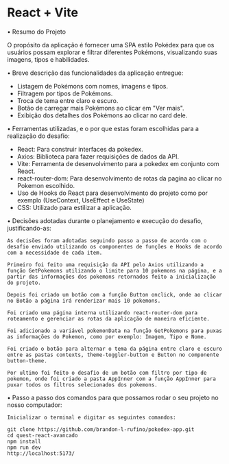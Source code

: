 # React + Vite

• Resumo do Projeto

O propósito da aplicação é fornecer uma SPA estilo Pokédex para que os usuários possam explorar e filtrar diferentes Pokémons, visualizando suas imagens, tipos e habilidades.

• Breve descrição das funcionalidades da aplicação entregue:

-   Listagem de Pokémons com nomes, imagens e tipos.
-   Filtragem por tipos de Pokémons.
-   Troca de tema entre claro e escuro.
-   Botão de carregar mais Pokémons ao clicar em "Ver mais".
-   Exibição dos detalhes dos Pokémons ao clicar no card dele.

• Ferramentas utilizadas, e o por que estas foram escolhidas para a realização do desafio:

-   React: Para construir interfaces da pokedex.
-   Axios: Biblioteca para fazer requisições de dados da API.
-   Vite: Ferramenta de desenvolvimento para a pokedex em conjunto com React.
-   react-router-dom: Para desenvolvimento de rotas da pagina ao clicar no Pokemon escolhido.
-   Uso de Hooks do React para desenvolvimento do projeto como por exemplo (UseContext, UseEffect e UseState)
-   CSS: Utilizado para estilizar a aplicação.

• Decisões adotadas durante o planejamento e execução do desafio, justificando-as:

    As decisões foram adotadas seguindo passo a passo de acordo com o desafio enviado utilizando os componentes de funções e Hooks de acordo com a necessidade de cada item.

    Primeiro foi feito uma requisição da API pelo Axios utilizando a função GetPokemons utilizando o limite para 10 pokemons na página, e a partir das informações dos pokemons retornados feito a inicialização do projeto.

    Depois foi criado um botão com a função Button onclick, onde ao clicar no Botão a página irá renderizar mais 10 pokemons.

    Foi criado uma página interna utilizando react-router-dom para roteamento e gerenciar as rotas da aplicação de maneira eficiente.

    Foi adicionado a variável pokemonData na função GetPokemons para puxas as informações do Pokemon, como por exemplo: Imagem, Tipo e Nome.

    Foi criado o botão para alternar o tema da página entre claro e escuro entre as pastas contexts, theme-toggler-button e Button no componente button-theme.

    Por ultimo foi feito o desafio de um botão com filtro por tipo de pokemon, onde foi criado a pasta AppInner com a função AppInner para puxar todos os filtros selecionados dos pokemons.


• Passo a passo dos comandos para que possamos rodar o seu projeto no nosso computador:
    
    Inicializar o terminal e digitar os seguintes comandos: 

    git clone https://github.com/brandon-l-rufino/pokedex-app.git
    cd quest-react-avancado
    npm install 
    npm run dev
    http://localhost:5173/